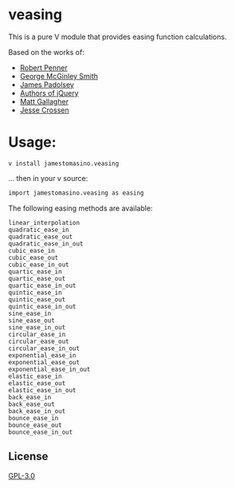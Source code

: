 # veasing

This is a pure V module that provides easing function calculations.

Based on the works of:
- [Robert Penner](http://robertpenner.com/easing/)
- [George McGinley Smith](http://gsgd.co.uk/sandbox/jquery/easing/)
- [James Padolsey](http://james.padolsey.com/demos/jquery/easing/)
- [Authors of jQuery](http://plugins.jquery.com/project/Easing)
- [Matt Gallagher](http://cocoawithlove.com/2008/09/parametric-acceleration-curves-in-core.html)
- [Jesse Crossen](http://stackoverflow.com/questions/5161465/how-to-create-custom-easing-function-with-core-animation)

# Usage:

```shell
v install jamestomasino.veasing
```
... then in your v source:

```v
import jamestomasino.veasing as easing

```
The following easing methods are available:

```
linear_interpolation
quadratic_ease_in
quadratic_ease_out
quadratic_ease_in_out
cubic_ease_in
cubic_ease_out
cubic_ease_in_out
quartic_ease_in
quartic_ease_out
quartic_ease_in_out
quintic_ease_in
quintic_ease_out
quintic_ease_in_out
sine_ease_in
sine_ease_out
sine_ease_in_out
circular_ease_in
circular_ease_out
circular_ease_in_out
exponential_ease_in
exponential_ease_out
exponential_ease_in_out
elastic_ease_in
elastic_ease_out
elastic_ease_in_out
back_ease_in
back_ease_out
back_ease_in_out
bounce_ease_in
bounce_ease_out
bounce_ease_in_out
```

## License
[GPL-3.0](LICENSE)


